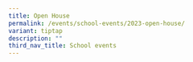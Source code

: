 ```yaml
---
title: Open House
permalink: /events/school-events/2023-open-house/
variant: tiptap
description: ""
third_nav_title: School events
---
```

